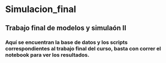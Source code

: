# Simulacion_final

## Trabajo final de modelos y simulaón II
### Aquí se encuentran la base de datos y los scripts correspondientes al trabajo final del curso, basta con correr el notebook para ver los resultados.
